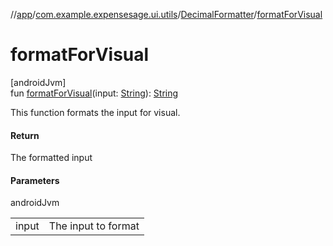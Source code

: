 //[app](../../../index.md)/[com.example.expensesage.ui.utils](../index.md)/[DecimalFormatter](index.md)/[formatForVisual](format-for-visual.md)

# formatForVisual

[androidJvm]\
fun [formatForVisual](format-for-visual.md)(input: [String](https://kotlinlang.org/api/latest/jvm/stdlib/kotlin/-string/index.html)): [String](https://kotlinlang.org/api/latest/jvm/stdlib/kotlin/-string/index.html)

This function formats the input for visual.

#### Return

The formatted input

#### Parameters

androidJvm

| | |
|---|---|
| input | The input to format |
